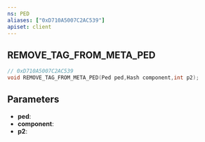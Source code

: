 ```yaml
---
ns: PED
aliases: ["0xD710A5007C2AC539"]
apiset: client
---
```

## REMOVE_TAG_FROM_META_PED

```c
// 0xD710A5007C2AC539
void REMOVE_TAG_FROM_META_PED(Ped ped,Hash component,int p2);
```


## Parameters
* **ped**:
* **component**:
* **p2**:



